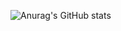 ![Anurag's GitHub stats](https://github-readme-stats.vercel.app/api?username=ah682&show_icons=true&theme=jolly)
